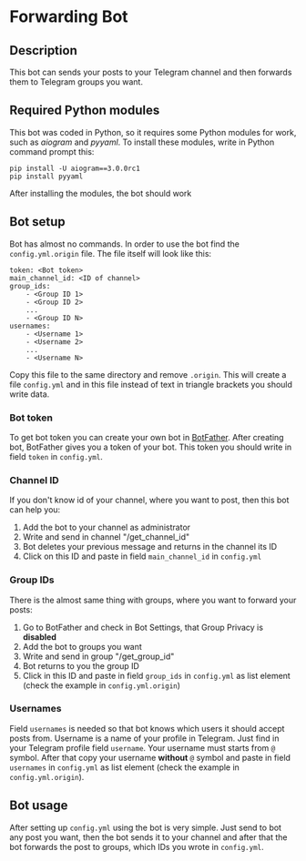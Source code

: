 Forwarding Bot
==============
Description
-----------
This bot can sends your posts to your Telegram channel and then forwards them to 
Telegram groups you want.

Required Python modules
-----------------------
This bot was coded in Python, so it requires some Python modules for work, such as
_aiogram_ and _pyyaml_. To install these modules, write in Python command prompt this:
```
pip install -U aiogram==3.0.0rc1
pip install pyyaml
```
After installing the modules, the bot should work

Bot setup
---------
Bot has almost no commands. In order to use the bot find the `config.yml.origin` file.
The file itself will look like this:
```
token: <Bot token>
main_channel_id: <ID of channel>
group_ids: 
    - <Group ID 1>
    - <Group ID 2>
    ...
    - <Group ID N>
usernames: 
    - <Username 1>
    - <Username 2>
    ...
    - <Username N>
```
Copy this file to the same directory and remove `.origin`. This will create a file
`config.yml` and in this file instead of text in triangle brackets you should write data.
### Bot token
To get bot token you can create your own bot in [BotFather](https://t.me/botfather).
After creating bot, BotFather gives you a token of your bot. This token you should
write in field `token` in `config.yml`.
### Channel ID
If you don't know id of your channel, where you want to post, then this bot can help you:
1. Add the bot to your channel as administrator
2. Write and send in channel "/get_channel_id"
3. Bot deletes your previous message and returns in the channel its ID
4. Click on this ID and paste in field `main_channel_id` in `config.yml`
### Group IDs
There is the almost same thing with groups, where you want to forward your posts:
1. Go to BotFather and check in Bot Settings, that Group Privacy is **disabled**
2. Add the bot to groups you want
3. Write and send in group "/get_group_id"
4. Bot returns to you the group ID
5. Click in this ID and paste in field `group_ids` in `config.yml` as list element (check the example in `config.yml.origin`)
### Usernames
Field `usernames` is needed so that bot knows which users it should accept posts from.
Username is a name of your profile in Telegram. Just find in your Telegram profile field
`username`. Your username must starts from `@` symbol. After that copy your username
**without** `@` symbol and paste in field `usernames` in `config.yml` as list element
(check the example in `config.yml.origin`).

Bot usage
---------
After setting up `config.yml` using the bot is very simple. Just send to bot any post
you want, then the bot sends it to your channel and after that the bot forwards the post
to groups, which IDs you wrote in `config.yml`.